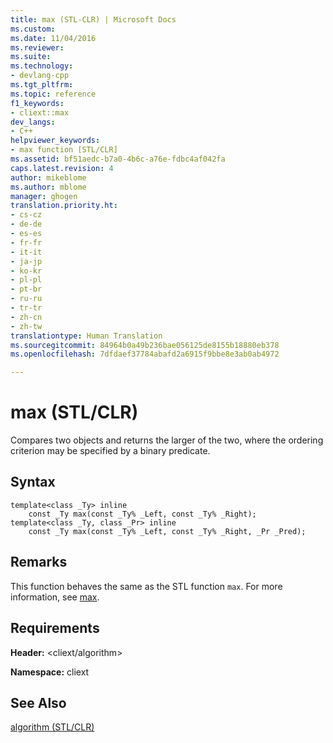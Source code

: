 ```yaml
---
title: max (STL-CLR) | Microsoft Docs
ms.custom: 
ms.date: 11/04/2016
ms.reviewer: 
ms.suite: 
ms.technology:
- devlang-cpp
ms.tgt_pltfrm: 
ms.topic: reference
f1_keywords:
- cliext::max
dev_langs:
- C++
helpviewer_keywords:
- max function [STL/CLR]
ms.assetid: bf51aedc-b7a0-4b6c-a76e-fdbc4af042fa
caps.latest.revision: 4
author: mikeblome
ms.author: mblome
manager: ghogen
translation.priority.ht:
- cs-cz
- de-de
- es-es
- fr-fr
- it-it
- ja-jp
- ko-kr
- pl-pl
- pt-br
- ru-ru
- tr-tr
- zh-cn
- zh-tw
translationtype: Human Translation
ms.sourcegitcommit: 84964b0a49b236bae056125de8155b18880eb378
ms.openlocfilehash: 7dfdaef37784abafd2a6915f9bbe8e3ab0ab4972

---
```

# max (STL/CLR)
Compares two objects and returns the larger of the two, where the ordering criterion may be specified by a binary predicate.  
  
## Syntax  
  
```  
template<class _Ty> inline  
    const _Ty max(const _Ty% _Left, const _Ty% _Right);  
template<class _Ty, class _Pr> inline  
    const _Ty max(const _Ty% _Left, const _Ty% _Right, _Pr _Pred);  
```  
  
## Remarks  
 This function behaves the same as the STL function `max`. For more information, see [max](http://msdn.microsoft.com/Library/342d6303-fac9-46f2-a7f2-3a8c3c048cd6).  
  
## Requirements  
 **Header:** \<cliext/algorithm>  
  
 **Namespace:** cliext  
  
## See Also  
 [algorithm (STL/CLR)](../dotnet/algorithm-stl-clr.md)


<!--HONumber=Jan17_HO2-->


